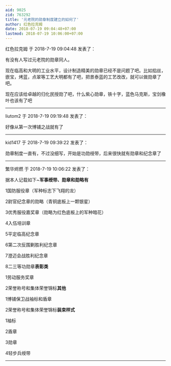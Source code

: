 ```yaml
---
aid: 9025
zid: 763292
title: '元老院的勋章制度建立的如何了'
author: 红色拉克姆
date: 2018-07-19 09:04:48+07:00
lastmod: 2018-07-19 10:06:00+07:00
---
```


红色拉克姆 于 2018-7-19 09:04:48 发表了：

有没有人写过元老院的勋章同人。

现在临高和大明的工业水平，设计制造精美的勋章已经不是问题了吧。比如掐丝，嵌宝，烤蓝，点翠等工艺大明都有了吧，把景泰蓝的工艺改改，就可以做勋章了吧。

现在应该给卓越的归化民授勋了吧，什么紫心勋章，铁十字，蓝色马克斯，宝剑橡叶也该有了吧

---------

liutom2 于 2018-7-19 09:19:48 发表了：

好像从第一次博铺之战就有了

---------

kid1417 于 2018-7-19 09:39:22 发表了：

勋章制度一直有，不过没细写，开始是功勋绶带，后来很快就有勋章和纪念章了

---------

繁华烬燃 于 2018-7-19 10:06:22 发表了：

据本人记载如下~**军事绶带、勋章和勋略有**

1国防服役章（军种标志下飞翔的龙）

2尉官纪念章的勋略（青铜底板上一颗银星）

3优秀服役嘉奖章（勋略为红色底板上的军种暗花）

4入伍培训章

5平定临高纪念章

6第二次反围剿胜利纪念章

7澄迈会战胜利纪念章

8二三等功勋章**表彰类**

1劳动服务奖章

2荣誉称号和集体荣誉锦标**其他**

1博铺保卫战袖标和盾章

2荣誉称号和集体荣誉锦标**装束样式**

1袖标

2盾章

3勋章

4轻步兵绶带

---------

